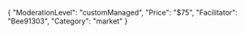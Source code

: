 {
"ModerationLevel": "customManaged",
"Price": "$75",
"Facilitator": "Bee91303",
"Category": "market"
}
